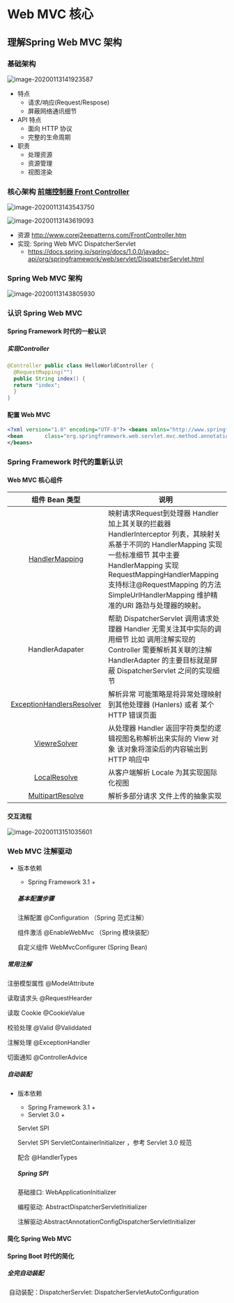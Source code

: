# Web  MVC 核心

## 理解Spring Web MVC 架构

### 基础架构

![image-20200113141923587](/image/image-2020011314191.png)

- 特点
  - 请求/响应(Request/Respose)
  - 屏蔽网络通讯细节
- API 特点
  - 面向 HTTP 协议
  - 完整的生命周期
- 职责
  - 处理资源
  - 资源管理
  - 视图渲染

### 核心架构 [前端控制器 Front Controller](http://www.corej2eepatterns.com/FrontController.htm)

![image-20200113143543750](../image/image-1.png)



![image-20200113143619093](../image/image-2.png)

- 资源 http://www.corej2eepatterns.com/FrontController.htm
- 实现: Spring Web MVC DispatcherServlet
  -  https://docs.spring.io/spring/docs/1.0.0/javadoc-api/org/springframework/web/servlet/DispatcherServlet.html

### Spring Web MVC 架构

![image-20200113143805930](../image/image-3.png)

### 认识 Spring Web MVC

#### Spring Framework 时代的一般认识

##### 实现Controller

```java
@Controller public class HelloWorldController { 
  @RequestMapping("") 
  public String index() {
  return "index"; 
  } 
}
```

#### 配置 Web MVC

```xml
<?xml version="1.0" encoding="UTF-8"?> <beans xmlns="http://www.springframework.org/schema/beans" xmlns:xsi="http://www.w3.org/2001/XMLSchema-instance" xmlns:context="http://www.springframework.org/schema/context" xsi:schemaLocation=" http://www.springframework.org/schema/beans http://www.springframework.org/schema/beans/spring-beans.xsd http://www.springframework.org/schema/context http://www.springframework.org/schema/context/spring-context.xsd"> <context:component-scan base-package="com.imooc.web"/> 
<bean 		class="org.springframework.web.servlet.mvc.method.annotation.RequestMappingHandlerMapping"/> <bean class="org.springframework.web.servlet.mvc.method.annotation.RequestMappingHandlerAdapter"/> <bean id="viewResolver" class="org.springframework.web.servlet.view.InternalResourceViewResolver"> <property name="viewClass" value="org.springframework.web.servlet.view.JstlView"/> <property name="prefix" value="/WEB-INF/jsp/"/> <property name="suffix" value=".jsp"/> </bean> 
</beans>
```

### Spring Framework 时代的重新认识

#### Web MVC 核心组件

|                        组件 Bean 类型                        | 说明                                                         |
| :----------------------------------------------------------: | ------------------------------------------------------------ |
| [HandlerMapping](https://docs.spring.io/spring/docs/5.0.6.RELEASE/spring-framework-reference/web.html#mvc-handlermapping) | 映射请求Request到处理器 Handler 加上其关联的拦截器 HandlerInterceptor 列表，其映射关系基于不同的 HandlerMapping 实现一些标准细节 其中主要HandlerMapping 实现 RequestMappingHandlerMapping 支持标注@RequestMapping 的方法 SimpleUrlHandlerMapping 维护精准的URI 路劲与处理器的映射。 |
|                       HandlerAdapater                        | 帮助 DispatcherServlet  调用请求处理器 Handler 无需关注其中实际的调用细节 比如 调用注解实现的 Controller 需要解析其关联的注解 HandlerAdapter 的主要目标就是屏蔽 DispatcherServlet 之间的实现细节 |
| [ExceptionHandlersResolver](https://docs.spring.io/spring/docs/5.0.6.RELEASE/spring-framework-reference/web.html#mvc-exceptionhandlers) | 解析异常 可能策略是将异常处理映射到其他处理器 (Hanlers) 或者 某个 HTTP 错误页面 |
| [ViewreSolver](https://docs.spring.io/spring/docs/5.0.6.RELEASE/spring-framework-reference/web.html#mvc-viewresolver) | 从处理器 Handler 返回字符类型的逻辑视图名称解析出来实际的 View 对象 该对象将渲染后的内容输出到 HTTP 响应中 |
| [LocalResolve](https://docs.spring.io/spring/docs/5.0.6.RELEASE/spring-framework-reference/web.html#mvc-localeresolver) | 从客户端解析 Locale 为其实现国际化视图                       |
| [MultipartResolve](https://docs.spring.io/spring/docs/5.0.6.RELEASE/spring-framework-reference/web.html#mvc-multipart) | 解析多部分请求 文件上传的抽象实现                            |

#### 交互流程

![image-20200113151035601](../image/image-4.png)

### Web MVC 注解驱动

- 版本依赖

  - Spring Framework 3.1 +

  ##### 基本配置步骤

  注解配置 @Configuration （Spring 范式注解）

  组件激活 @EnableWebMvc （Spring 模块装配）

  自定义组件 WebMvcConfigurer (Spring  Bean)

##### 常用注解

注册模型属性 @ModelAttribute

读取请求头   @RequestHearder

读取 Cookie @CookieValue

校验处理 @Valid @Validdated

注解处理 @ExceptionHandler

切面通知 @ControllerAdvice

##### 自动装配

- 版本依赖

  - Spring Framework 3.1 +
  - Servlet 3.0 +

  Servlet SPI

  Servlet SPI ServletContainerInitializer ，参考 Servlet 3.0 规范

  配合 @HandlerTypes

  

  ##### Spring SPI

  基础接口: WebApplicationInitializer

  编程驱动: AbstractDispatcherServletInitializer

  注解驱动:AbstractAnnotationConfigDispatcherServletInitializer

#### 简化 Spring Web MVC 

#### Spring Boot 时代的简化

##### 	全完自动装配

​	自动装配：DispatcherServlet: DispatcherServletAutoConfiguration

​		

​		

